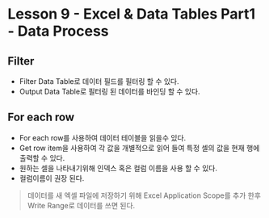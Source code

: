 # Lesson 9 - Excel & Data Tables Part1 - Data Process

## Filter

* Filter Data Table로 데이터 필드를 필터링 할 수 있다.
* Output Data Table로 필터링 된 데이터를 바인딩 할 수 있다.

## For each row

* For each row를 사용하여 데이터 테이블을 읽을수 있다.
* Get row item을 사용하여 각 값을 개별적으로 읽어 들여 특정 셀의 값을 현재 행에 출력할 수 있다.
* 원하는 셀을 나타내기위해 인덱스 혹은 컬럼 이름을 사용 할 수 있다.
* 컬럼이름이 권장 된다.

> 데이터를 새 엑셀 파일에 저장하기 위해 Excel Application Scope를 추가 한후 Write Range로 데이터를 쓰면 된다.